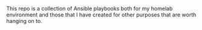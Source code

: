 This repo is a collection of Ansible playbooks both for my homelab environment and those that I have created for other purposes that are worth hanging on to.